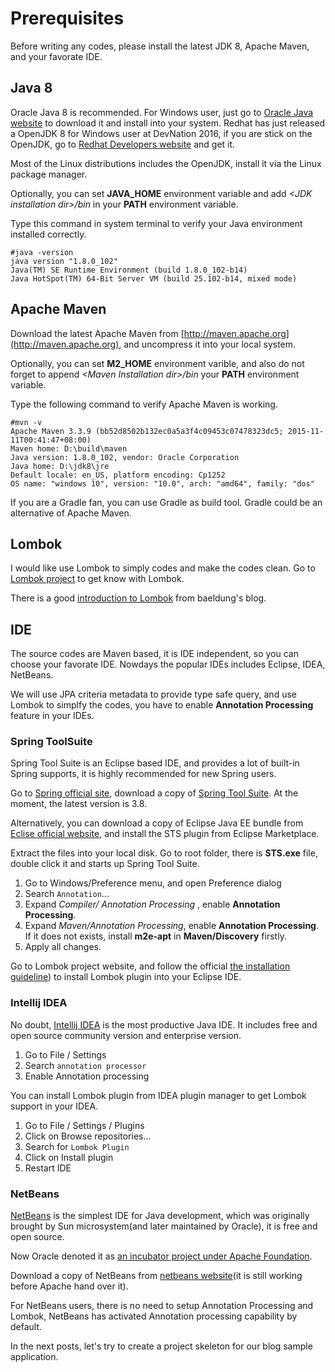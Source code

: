 # Prerequisites

Before writing any codes, please install the latest JDK 8, Apache Maven, and your favorate IDE.

## Java 8

Oracle Java 8 is recommended. For Windows user, just go to [Oracle Java website](http://java.oracle.com) to download it and install into your system. Redhat has just released a OpenJDK 8 for Windows user at DevNation 2016, if you are stick on the OpenJDK, go to [Redhat Developers website](https://developers.redhat.com) and get it.
	
Most of the Linux distributions includes the OpenJDK, install it via the Linux package manager.

Optionally, you can set **JAVA\_HOME** environment variable and add *&lt;JDK installation dir>/bin* in your **PATH** environment variable.

Type this command in system terminal to verify your Java environment installed correctly.

```
#java -version
java version "1.8.0_102"
Java(TM) SE Runtime Environment (build 1.8.0_102-b14)
Java HotSpot(TM) 64-Bit Server VM (build 25.102-b14, mixed mode)
```

## Apache Maven
   
Download the latest Apache Maven from [http://maven.apache.org](http://maven.apache.org), and uncompress it into your local system. 

Optionally, you can set **M2\_HOME** environment varible, and also do not forget to append *&lt;Maven Installation dir>/bin* your **PATH** environment variable.  

Type the following command to verify Apache Maven is working.

```
#mvn -v
Apache Maven 3.3.9 (bb52d8502b132ec0a5a3f4c09453c07478323dc5; 2015-11-11T00:41:47+08:00)
Maven home: D:\build\maven
Java version: 1.8.0_102, vendor: Oracle Corporation
Java home: D:\jdk8\jre
Default locale: en_US, platform encoding: Cp1252
OS name: "windows 10", version: "10.0", arch: "amd64", family: "dos"
```	
	
If you are a Gradle fan, you can use Gradle as build tool. Gradle could be an alternative of Apache Maven.

## Lombok

I would like use Lombok to simply codes and make the codes clean. Go to [Lombok project](https://projectlombok.org/) to get know with Lombok.

There is a good [introduction to Lombok](http://www.baeldung.com/intro-to-project-lombok) from baeldung's blog.

## IDE 

The source codes are Maven based, it is IDE independent, so you can choose your favorate IDE. Nowdays the popular IDEs includes Eclipse, IDEA, NetBeans.

We will use JPA criteria metadata to provide type safe query, and use Lombok to simplfy the codes, you have to enable **Annotation Processing** feature in your IDEs. 

### Spring ToolSuite

Spring Tool Suite is an Eclipse based IDE, and provides a lot of built-in Spring supports, it is highly recommended for new Spring users.

Go to [Spring official site](https://spring.io), download a copy of [Spring Tool Suite](https://spring.io/tools/sts). At the moment, the latest version is 3.8.

Alternatively, you can download a copy of Eclipse Java EE bundle from [Eclise official website](https://www.eclipse.org), and install the STS plugin from Eclipse Marketplace.
	
Extract the files into your local disk. Go to root folder, there is **STS.exe** file, double click it and starts up Spring Tool Suite.

1. Go to Windows/Preference menu, and open Preference dialog
2. Search `Annotation`...
3. Expand *Compiler/ Annotation Processing* , enable **Annotation Processing**.
4. Expand *Maven/Annotation Processing*, enable **Annotation Processing**. If it does not exists, install **m2e-apt** in **Maven/Discovery** firstly.
5. Apply all changes.

Go to Lombok project website, and follow the official [the installation guideline](https://projectlombok.org/setup/eclipse)) to install Lombok plugin into your Eclipse IDE.

### Intellij IDEA	

No doubt, [Intellij IDEA](https://www.jetbrains.com/idea) is the most productive Java IDE. It includes free and open source community version and enterprise version.

1. Go to File / Settings 
2. Search `annotation processor`
3. Enable Annotation processing

You can install Lombok plugin from IDEA plugin manager to get Lombok support in your IDEA.

1. Go to File / Settings / Plugins
2. Click on Browse repositories...
3. Search for `Lombok Plugin`
4. Click on Install plugin
5. Restart IDE 

### NetBeans

[NetBeans](http://www.netbeans.org) is the simplest IDE for Java development, which was originally brought by Sun microsystem(and later maintained by Oracle), it is free and open source. 

Now Oracle denoted it as [an incubator project under Apache Foundation](http://netbeans.apache.org).

Download a copy of NetBeans from [netbeans website](https://netbeans.org)(it is still working before Apache hand over it).

For NetBeans users, there is no need to setup Annotation Processing and Lombok, NetBeans has activated Annotation processing capability by default.

In the next posts, let's try to create a project skeleton for our blog sample application.